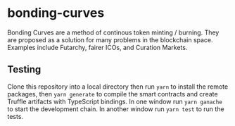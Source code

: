 # bonding-curves

Bonding Curves are a method of continous token minting / burning. They are proposed as a solution
for many problems in the blockchain space. Examples include Futarchy, fairer ICOs, and Curation
Markets.

## Testing

Clone this repository into a local directory then run `yarn` to install the remote packages, then
`yarn generate` to compile the smart contracts and create Truffle artifacts with TypeScript bindings. 
In one window run `yarn ganache` to start the development chain. In another window run `yarn test` to 
run the tests.